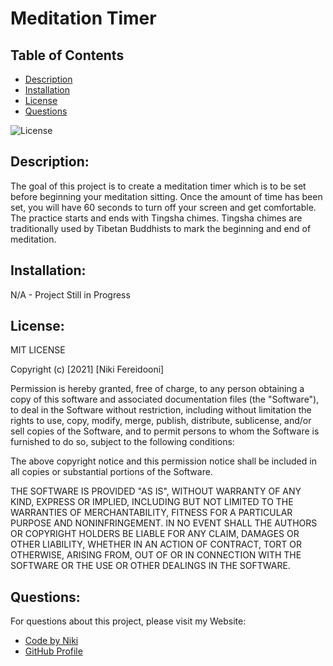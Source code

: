 # Meditation  Timer

## Table of Contents
- [Description](#description)
- [Installation](#installation)
- [License](#license)
- [Questions](#questions)

![License](https://img.shields.io/badge/license-MIT-blue.svg)

## Description: 
The goal of this project is to create a meditation timer which is to be set before beginning your meditation sitting. Once the amount of time has been set, you will have 60 seconds to turn off your screen and get comfortable. The practice starts and ends with Tingsha chimes. Tingsha chimes are traditionally used by Tibetan Buddhists to mark the beginning and end of meditation.

## Installation:
N/A - Project Still in Progress

## License:
MIT LICENSE

Copyright (c) [2021] [Niki Fereidooni]

Permission is hereby granted, free of charge, to any person obtaining a copy
of this software and associated documentation files (the "Software"), to deal
in the Software without restriction, including without limitation the rights
to use, copy, modify, merge, publish, distribute, sublicense, and/or sell
copies of the Software, and to permit persons to whom the Software is
furnished to do so, subject to the following conditions:

The above copyright notice and this permission notice shall be included in all
copies or substantial portions of the Software.

THE SOFTWARE IS PROVIDED "AS IS", WITHOUT WARRANTY OF ANY KIND, EXPRESS OR
IMPLIED, INCLUDING BUT NOT LIMITED TO THE WARRANTIES OF MERCHANTABILITY,
FITNESS FOR A PARTICULAR PURPOSE AND NONINFRINGEMENT. IN NO EVENT SHALL THE
AUTHORS OR COPYRIGHT HOLDERS BE LIABLE FOR ANY CLAIM, DAMAGES OR OTHER
LIABILITY, WHETHER IN AN ACTION OF CONTRACT, TORT OR OTHERWISE, ARISING FROM,
OUT OF OR IN CONNECTION WITH THE SOFTWARE OR THE USE OR OTHER DEALINGS IN THE
SOFTWARE.
## Questions:
For questions about this project, please visit my Website:
- [Code by Niki](https://www.codebyniki.com)
- [GitHub Profile](https://github.com/nfereidooni)